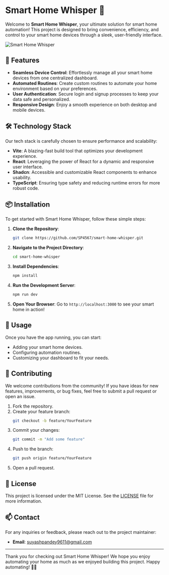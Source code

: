 # Smart Home Whisper 🌟

Welcome to **Smart Home Whisper**, your ultimate solution for smart home automation! This project is designed to bring convenience, efficiency, and control to your smart home devices through a sleek, user-friendly interface.

![Smart Home Whisper](https://via.placeholder.com/800x400.png?text=Smart+Home+Whisper)

## 🚀 Features

- **Seamless Device Control**: Effortlessly manage all your smart home devices from one centralized dashboard.
- **Automated Routines**: Create custom routines to automate your home environment based on your preferences.
- **User Authentication**: Secure login and signup processes to keep your data safe and personalized.
- **Responsive Design**: Enjoy a smooth experience on both desktop and mobile devices.

## 🛠️ Technology Stack

Our tech stack is carefully chosen to ensure performance and scalability:

- **Vite**: A blazing-fast build tool that optimizes your development experience.
- **React**: Leveraging the power of React for a dynamic and responsive user interface.
- **Shadcn**: Accessible and customizable React components to enhance usability.
- **TypeScript**: Ensuring type safety and reducing runtime errors for more robust code.

## 📦 Installation

To get started with Smart Home Whisper, follow these simple steps:

1. **Clone the Repository**:
   ```bash
   git clone https://github.com/SP4567/smart-home-whisper.git
   ```

2. **Navigate to the Project Directory**:
   ```bash
   cd smart-home-whisper
   ```

3. **Install Dependencies**:
   ```bash
   npm install
   ```

4. **Run the Development Server**:
   ```bash
   npm run dev
   ```

5. **Open Your Browser**: Go to `http://localhost:3000` to see your smart home in action!

## 📖 Usage

Once you have the app running, you can start:

- Adding your smart home devices.
- Configuring automation routines.
- Customizing your dashboard to fit your needs.

## 🤝 Contributing

We welcome contributions from the community! If you have ideas for new features, improvements, or bug fixes, feel free to submit a pull request or open an issue.

1. Fork the repository.
2. Create your feature branch:
   ```bash
   git checkout -b feature/YourFeature
   ```
3. Commit your changes:
   ```bash
   git commit -m "Add some feature"
   ```
4. Push to the branch:
   ```bash
   git push origin feature/YourFeature
   ```
5. Open a pull request.

## 📄 License

This project is licensed under the MIT License. See the [LICENSE](LICENSE) file for more information.

## 📫 Contact

For any inquiries or feedback, please reach out to the project maintainer:

- **Email**: suyashpandey9611@gmail.com

---

Thank you for checking out Smart Home Whisper! We hope you enjoy automating your home as much as we enjoyed building this project. Happy automating! 🏡✨
```

